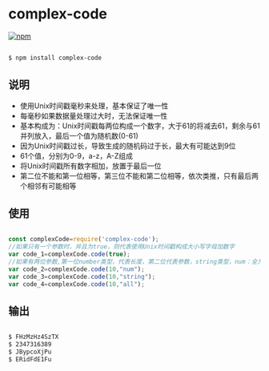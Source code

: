 # complex-code

[![npm](https://img.shields.io/badge/Licence-GPL--3.0-blue.svg)](https://choosealicense.com/licenses/gpl-3.0/)

```bash

$ npm install complex-code

```

## 说明

* 使用Unix时间戳毫秒来处理，基本保证了唯一性
* 每毫秒如果数据量处理过大时，无法保证唯一性
* 基本构成为：Unix时间戳每两位构成一个数字，大于61的将减去61，剩余与61并列放入，最后一个值为随机数(0-61)
* 因为Unix时间戳过长，导致生成的随机码过于长，最大有可能达到9位
* 61个值，分别为0-9，a-z，A-Z组成
* 将Unix时间戳所有数字相加，放置于最后一位
* 第二位不能和第一位相等，第三位不能和第二位相等，依次类推，只有最后两个相邻有可能相等

## 使用

```js

const complexCode=require('complex-code');
//如果只有一个参数时，并且为true，则代表使用Unix时间戳构成大小写字母加数字
var code_1=complexCode.code(true);
//如果有两位参数,第一位number类型，代表长度，第二位代表参数，string类型，num：全为数字，string：全为大小写字母，all：三者混合 此种方法有可能有重复值
var code_2=complexCode.code(10,"num");
var code_3=complexCode.code(10,"string");
var code_4=complexCode.code(10,"all");

```
## 输出

```bash

$ FHzMzHz4SzTX
$ 2347316389
$ JBypcoXjPu
$ ERidFdE1Fu

```
